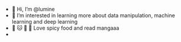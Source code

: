 - 👋 Hi, I’m @lumine
- 👀 I’m interested in learning more about data manipulation, machine learning and deep learning
- 📖 🐱 🏸 🍛 Love spicy food and read mangaaa
- 

<!---
Bazz-B/Aina Syakirah is a ✨ special ✨ repository because its `README.md` (this file) appears on your GitHub profile.
You can click the Preview link to take a look at your changes.
--->
